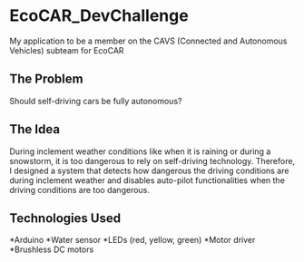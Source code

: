 # EcoCAR_DevChallenge
My application to be a member on the CAVS (Connected and Autonomous Vehicles) subteam for EcoCAR

## The Problem
Should self-driving cars be fully autonomous? 

## The Idea
During inclement weather conditions like when it is raining or during a snowstorm, it is too dangerous to rely on self-driving technology. Therefore, I designed a system that detects how dangerous the driving conditions are during inclement weather and disables auto-pilot functionalities when the driving conditions are too dangerous.

## Technologies Used
*Arduino
*Water sensor
*LEDs (red, yellow, green)
*Motor driver
*Brushless DC motors


  
